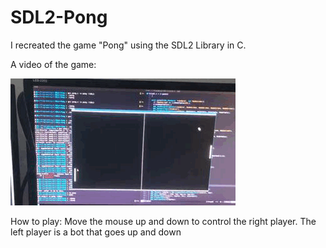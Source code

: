 # SDL2-Pong
I recreated the game "Pong" using the SDL2 Library in C.

A video of the game:

![gameplay](https://github.com/dylanabzr/SDL2-Pong/blob/main/gameplay.gif)

How to play:
Move the mouse up and down to control the right player. The left player is a bot that goes up and down
